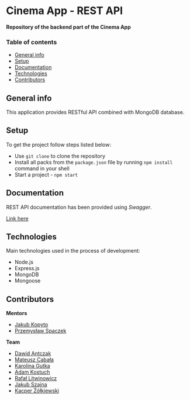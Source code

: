 # Cinema App - REST API
**Repository of the backend part of the Cinema App** 

### Table of contents
* [General info](#general-info)
* [Setup](#setup)
* [Documentation](#documentation)
* [Technologies](#technologies)
* [Contributors](#contributors)

## General info 

This application provides RESTful API combined with MongoDB database.

## Setup
To get the project follow steps listed below:
- Use `git clone` to clone the repository
- Install all packs from the `package.json` file by running `npm install` command in your shell
- Start a project - `npm start`

## Documentation
REST API documentation has been provided using *Swagger*.

[Link here](https://coderscamp-cinema-app.herokuapp.com/docs)

## Technologies
Main technologies used in the process of development:
- Node.js
- Express.js
- MongoDB
- Mongoose


## Contributors
**Mentors**
* [Jakub Kopyto](https://github.com/jkopyto)
* [Przemysław Spaczek](https://github.com/pspaczek)

**Team**
* [Dawid Antczak](https://github.com/DaveTheWebDev)
* [Mateusz Cabała](https://github.com/mateuszCabala95)
* [Karolina Gutka](https://github.com/kgutka)
* [Adam Kostuch](https://github.com/adam-kostuch)
* [Rafał Litwinowicz](https://github.com/R4fau)
* [Jakub Szajna](https://github.com/kubaszajna)
* [Kacper Żółkiewski](https://github.com/kacperzolkiewski)

